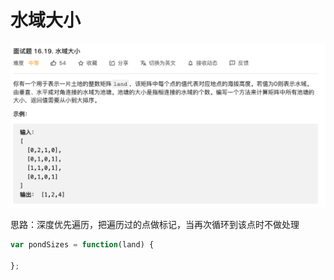 # 水域大小

![mahua](img/深度优先遍历1.png)

思路：深度优先遍历，把遍历过的点做标记，当再次循环到该点时不做处理

```js
var pondSizes = function(land) {
   
};
```
